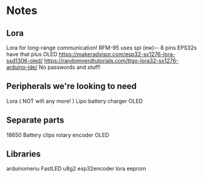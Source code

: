 # Notes

## Lora
Lora for long-range communication!
RFM-95 uses spi (ew)-- 8 pins
EPS32s have that plus OLED
https://makeradvisor.com/esp32-sx1276-lora-ssd1306-oled/
https://randomnerdtutorials.com/ttgo-lora32-sx1276-arduino-ide/
No passwords and stuff!

## Peripherals we're looking to need
Lora ( NOT wifi any more! )
Lipo battery charger
OLED

## Separate parts
18650 Battery clips
rotary encoder
OLED



## Libraries
arduinomenu
FastLED
u8g2
esp32encoder
lora
eeprom


